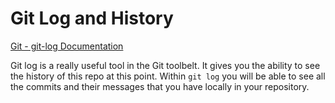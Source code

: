 # Git Log and History
[Git - git-log Documentation](https://git-scm.com/docs/git-log)

Git log is a really useful tool in the Git toolbelt. It gives you the ability to see the history of this repo at this point.  Within `git log` you will be able to see all the commits and their messages that you have locally in your repository.
